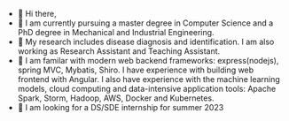 - 👋 Hi there,
- 🔭 I am currently pursuing a master degree in Computer Science and a PhD degree in Mechanical and Industrial Engineering.
- 🔬 My research includes disease diagnosis and identification. I am also working as Research Assistant and Teaching Assistant.
- 👀 I am familar with modern web backend frameworks: express(nodejs), spring MVC, Mybatis, Shiro. I have experience with building web frontend with Angular. I also have experience with the machine learning models, cloud computing and data-intensive application tools: Apache Spark, Storm, Hadoop, AWS, Docker and Kubernetes.
- 💞️ I am looking for a DS/SDE internship for summer 2023


<!---
phoebe20200523/phoebe20200523 is a ✨ special ✨ repository because its `README.md` (this file) appears on your GitHub profile.
You can click the Preview link to take a look at your changes.
--->
